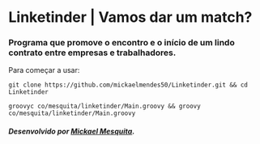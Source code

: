 # Linketinder | Vamos dar um match?

### Programa que promove o encontro e o início de um lindo contrato entre empresas e trabalhadores.

Para começar a usar:
```
git clone https://github.com/mickaelmendes50/Linketinder.git && cd Linketinder
```
```
groovyc co/mesquita/linketinder/Main.groovy && groovy co/mesquita/linketinder/Main.groovy
```

##### Desenvolvido por [Mickael Mesquita](https://github.com/mickaelmendes50).
